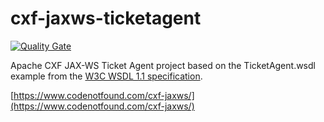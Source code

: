 # cxf-jaxws-ticketagent

[![Quality Gate](https://sonarqube.com/api/badges/gate?key=com.codenotfound:cxf-jaxws-ticketagent)](https://sonarqube.com/dashboard/index/com.codenotfound:cxf-jaxws-ticketagent)

Apache CXF JAX-WS Ticket Agent project based on the TicketAgent.wsdl example from the [W3C WSDL 1.1 specification](https://www.w3.org/TR/wsdl11elementidentifiers/#Iri-ref-ex).

[https://www.codenotfound.com/cxf-jaxws/](https://www.codenotfound.com/cxf-jaxws/)